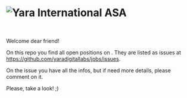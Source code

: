 
# ![Yara International ASA](https://www.yara.com/siteassets/news-and-media/knowledge_grows_for_a4.png)
<br/>

Welcome dear friend!

On this repo you find all open positions on . They are listed as issues at https://github.com/yaradigitallabs/jobs/issues.

On the issue you have all the infos, but if need more details, please comment on it.

Please, take a look! ;)
